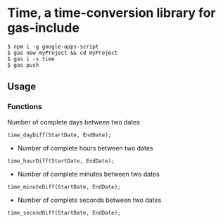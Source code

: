 # Time, a time-conversion library for gas-include

```
$ npm i -g google-apps-script
$ gas new myProject && cd myProject
$ gas i -s time
$ gas push
```
## Usage

### Functions


Number of complete days between two dates
 ```
time_dayDiff(StartDate, EndDate);
```

 * Number of complete hours between two dates
 ```
time_hourDiff(StartDate, EndDate);
```

 * Number of complete minutes between two dates
 ```
time_minuteDiff(StartDate, EndDate);
```

 * Number of complete seconds between two dates
```
time_secondDiff(StartDate, EndDate);
```
